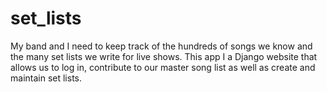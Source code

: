 # set_lists
My band and I need to keep track of the hundreds of songs we know and the many set lists we write for live shows. This app I a Django website that allows us to log in, contribute to our master song list as well as create and maintain set lists.
